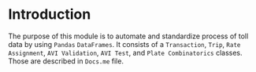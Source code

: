 # Introduction
The purpose of this module is to automate and standardize process of toll data by using `Pandas` `DataFrames`. It consists of a `Transaction`, `Trip`, `Rate Assignment`, `AVI Validation`, `AVI Test`, and `Plate Combinatorics` classes. Those are described in `Docs.me` file.
